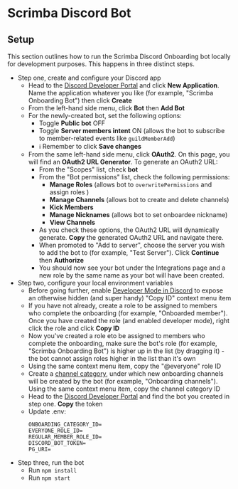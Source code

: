 # Scrimba Discord Bot

## Setup
This section outlines how to run the Scrimba Discord Onboarding bot locally for development purposes. This happens in three distinct steps.
- Step one, create and configure your Discord app
  - Head to the [Discord Developer Portal](https://discord.com/developers/applications) and click **New
  Application**. Name the application whatever you like (for example, "Scrimba Onboarding Bot") then click **Create**
  - From the left-hand side menu, click **Bot** then **Add Bot**
  - For the newly-created bot, set the following options:
    - Toggle **Public bot** OFF
    - Toggle **Server members intent** ON (allows the bot to subscribe to member-related events like `guildMemberAdd`)
    - ℹ️ Remember to click **Save changes**
  - From the same left-hand side menu, click **OAuth2**. On this page, you will find an **OAuth2 URL Generator**. To generate an OAuth2 URL:
    - From the "Scopes" list, check **bot** 
    - From the "Bot permissions" list, check the following permissions:
      - **Manage Roles** (allows bot to `overwritePermissions` and assign roles )
      - **Manage Channels** (allows bot to create and delete channels)
      - **Kick Members**
      - **Manage Nicknames** (allows bot to set onboardee nickname)
      - **View Channels**
    - As you check these options, the OAuth2 URL will dynamically generate. **Copy** the generated OAuth2 URL and navigate there. 
    - When promoted to "Add to server", choose the server you wish to add the bot to (for example, "Test Server"). Click **Continue** then **Authorize**
    - You should now see your bot under the Integrations page and a new role by the same name as your bot will have been created. 
- Step two, configure your local environment variables
  - Before going further, enable [Developer Mode in Discord](https://discord.com/developers/docs/game-sdk/store#:~:text=Open%20up%20the%20Discord%20app,and%20enter%20your%20application%20ID) to expose an otherwise hidden (and super handy) "Copy ID" context menu item
  - If you have not already, create a role to be assigned to members who complete the onboarding (for example, "Onboarded member"). Once you have created the role (and enabled developer mode), right click the role and click **Copy ID**
  - Now you've created a role eto be assigned to members who complete the onboarding, make sure the bot's role (for example, "Scrimba Onboarding Bot") is higher up in the list (by dragging it) - the bot cannot assign roles higher in the list than it's own
  - Using the same context menu item, copy the "@everyone" role ID
  - Create a [channel category](https://support.discord.com/hc/en-us/articles/115001580171-Channel-Categories-101), under which new onboarding channels will be created by the bot (for example, "Onboarding channels"). Using the same context menu item, copy the channel category ID
  - Head to the [Discord Developer Portal](https://discord.com/developers/applications) and find the bot you created in step one. **Copy** the token
  - Update .env:
    ```
    ONBOARDING_CATEGORY_ID=
    EVERYONE_ROLE_ID=
    REGULAR_MEMBER_ROLE_ID=
    DISCORD_BOT_TOKEN=
    PG_URI=
    ```
- Step three, run the bot 
  - Run `npm install`
  - Run `npm start`  
